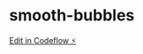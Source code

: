 # smooth-bubbles

[Edit in Codeflow ⚡️](https://stackblitz.com/~/github.com/gonzalote99/smooth-bubbles)